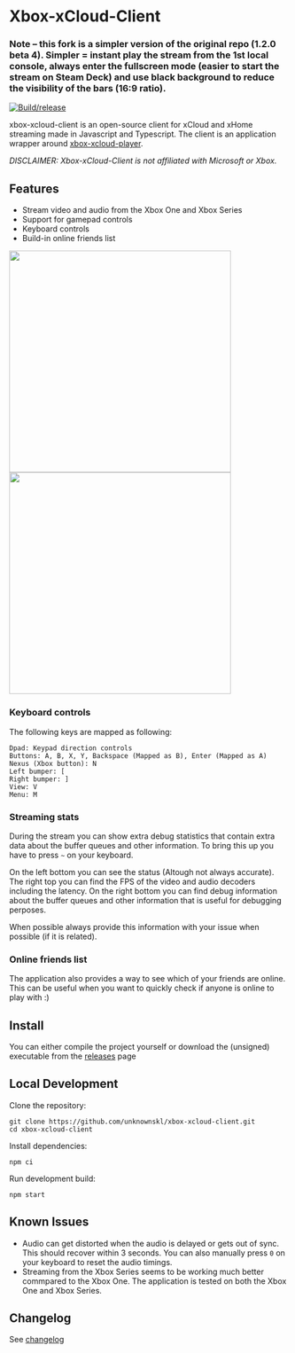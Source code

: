 # Xbox-xCloud-Client

### Note – this fork is a simpler version of the original repo (1.2.0 beta 4). Simpler = instant play the stream from the 1st local console, always enter the fullscreen mode (easier to start the stream on Steam Deck) and use black background to reduce the visibility of the bars (16:9 ratio).

[![Build/release](https://github.com/unknownskl/xbox-xcloud-client/actions/workflows/build.yml/badge.svg)](https://github.com/unknownskl/xbox-xcloud-client/actions/workflows/build.yml)

xbox-xcloud-client is an open-source client for xCloud and xHome streaming made in Javascript and Typescript. The client is an application wrapper around [xbox-xcloud-player](https://github.com/unknownskl/xbox-xcloud-player).

_DISCLAIMER: Xbox-xCloud-Client is not affiliated with Microsoft or Xbox._

## Features

- Stream video and audio from the Xbox One and Xbox Series
- Support for gamepad controls
- Keyboard controls
- Build-in online friends list

<img src="images/main.png" width="400" /> <img src="images/stream.png" width="400" />

### Keyboard controls

The following keys are mapped as following:

    Dpad: Keypad direction controls
    Buttons: A, B, X, Y, Backspace (Mapped as B), Enter (Mapped as A)
    Nexus (Xbox button): N
    Left bumper: [
    Right bumper: ]
    View: V
    Menu: M

### Streaming stats

During the stream you can show extra debug statistics that contain extra data about the buffer queues and other information. To bring this up you have to press `~` on your keyboard.

On the left bottom you can see the status (Altough not always accurate). The right top you can find the FPS of the video and audio decoders including the latency. On the right bottom you can find debug information about the buffer queues and other information that is useful for debugging perposes.

When possible always provide this information with your issue when possible (if it is related).
### Online friends list

The application also provides a way to see which of your friends are online. This can be useful when you want to quickly check if anyone is online to play with :)

## Install

You can either compile the project yourself or download the (unsigned) executable from the [releases](https://github.com/unknownskl/xbox-xcloud-client/releases) page

## Local Development

Clone the repository:

    git clone https://github.com/unknownskl/xbox-xcloud-client.git
    cd xbox-xcloud-client

Install dependencies:

    npm ci

Run development build:

    npm start

## Known Issues

- Audio can get distorted when the audio is delayed or gets out of sync. This should recover within 3 seconds. You can also manually press `0` on your keyboard to reset the audio timings.
- Streaming from the Xbox Series seems to be working much better commpared to the Xbox One. The application is tested on both the Xbox One and Xbox Series.

## Changelog

See [changelog](CHANGELOG.md)
